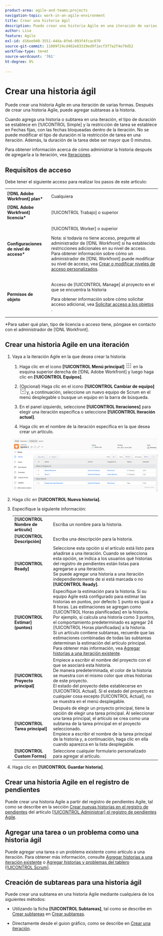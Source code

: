 ```yaml
---
product-area: agile-and-teams;projects
navigation-topic: work-in-an-agile-environment
title: Crear una historia ágil
description: Puede crear una historia Agile en una iteración de varias formas. Después de crear una historia Agile, puede agregar subtareas a la historia.
author: Lisa
feature: Agile
exl-id: d16ee940-3551-44da-8fe6-093f4fcac070
source-git-commit: 11009f24cd482e83319ed9f1ecf3f7a2f4e79d52
workflow-type: tm+mt
source-wordcount: '761'
ht-degree: 0%

---
```


# Crear una historia ágil

Puede crear una historia Agile en una iteración de varias formas. Después de crear una historia Agile, puede agregar subtareas a la historia.

Cuando agrega una historia o subtarea en una iteración, el tipo de duración se establece en [!UICONTROL Simple] y la restricción de tarea se establece en Fechas fijas, con las fechas bloqueadas dentro de la iteración. No se puede modificar el tipo de duración ni la restricción de tarea en una iteración. Además, la duración de la tarea debe ser mayor que 0 minutos.

Para obtener información acerca de cómo administrar la historia después de agregarla a la iteración, vea [Iteraciones](../../agile/use-scrum-in-an-agile-team/iterations/iterations.md).

## Requisitos de acceso

Debe tener el siguiente acceso para realizar los pasos de este artículo:

<table style="table-layout:auto"> 
 <col> 
 </col> 
 <col> 
 </col> 
 <tbody> 
  <tr> 
   <td role="rowheader"><strong>[!DNL Adobe Workfront] plan*</strong></td> 
   <td> <p>Cualquiera</p> </td> 
  </tr> 
  <tr> 
   <td role="rowheader"><strong>[!DNL Adobe Workfront] licencia*</strong></td> 
   <td> <p>[!UICONTROL Trabajo] o superior</p> </td> 
  </tr> 
  <tr> 
   <td role="rowheader"><strong>Configuraciones de nivel de acceso*</strong></td> 
   <td> <p>[!UICONTROL Worker] o superior</p> <p>Nota: si todavía no tiene acceso, pregunte al administrador de [!DNL Workfront] si ha establecido restricciones adicionales en su nivel de acceso. Para obtener información sobre cómo un administrador de [!DNL Workfront] puede modificar su nivel de acceso, vea <a href="../../administration-and-setup/add-users/configure-and-grant-access/create-modify-access-levels.md" class="MCXref xref">Crear o modificar niveles de acceso personalizados</a>.</p> </td> 
  </tr> 
  <tr> 
   <td role="rowheader"><strong>Permisos de objeto</strong></td> 
   <td> <p>Acceso de [!UICONTROL Manage] al proyecto en el que se encuentra la historia</p> <p>Para obtener información sobre cómo solicitar acceso adicional, vea <a href="../../workfront-basics/grant-and-request-access-to-objects/request-access.md" class="MCXref xref">Solicitar acceso a los objetos </a>.</p> </td> 
  </tr> 
 </tbody> 
</table>

&#42;Para saber qué plan, tipo de licencia o acceso tiene, póngase en contacto con el administrador de [!DNL Workfront].

## Crear una historia Agile en una iteración

1. Vaya a la iteración Agile en la que desea crear la historia:

   1. Haga clic en el icono **[!UICONTROL Menú principal]** ![](assets/main-menu-icon.png) en la esquina superior derecha de [!DNL Adobe Workfront] y luego haga clic en **[!UICONTROL Equipos]**.

   1. (Opcional) Haga clic en el icono **[!UICONTROL Cambiar de equipo]** ![Cambiar de icono de equipo](assets/switch-team-icon.png) y, a continuación, seleccione un nuevo equipo de Scrum en el menú desplegable o busque un equipo en la barra de búsqueda.

   1. En el panel izquierdo, seleccione **[!UICONTROL Iteraciones]** para elegir una iteración específica o seleccione **[!UICONTROL Iteración actual]**.
   1. Haga clic en el nombre de la iteración específica en la que desea crear un artículo.

   ![Agregar nueva historia a la iteración](assets/iteration-add-story.png)

1. Haga clic en **[!UICONTROL Nueva historia].**
1. Especifique la siguiente información:

   <table style="table-layout:auto">
    <col>
    <col>
    <tbody>
     <tr>
      <td role="rowheader"><strong>[!UICONTROL Nombre de artículo]</strong></td>
      <td>Escriba un nombre para la historia.</td>
     </tr>
     <tr>
      <td role="rowheader"><strong>[!UICONTROL Descripción]</strong></td>
      <td>Escriba una descripción para la historia.</td>
     </tr>
     <tr>
      <td role="rowheader"><strong>[!UICONTROL Ready]</strong></td>
      <td>Seleccione esta opción si el artículo está listo para añadirse a una iteración. Cuando se selecciona esta opción, se indica a los usuarios qué historias del registro de pendientes están listas para agregarse a una iteración.<br>Se puede agregar una historia a una iteración independientemente de si está marcada o no <strong>[!UICONTROL Ready].</strong></td>
     </tr>
     <tr>
      <td role="rowheader"><strong>[!UICONTROL Estimar] (puntos)</strong></td>
      <td>Especifique la estimación para la historia. Si su equipo Agile está configurado para estimar las historias en puntos, por defecto 1 punto es igual a 8 horas. Las estimaciones se agregan como [!UICONTROL Horas planificadas] en la historia.<br>Por ejemplo, si calcula una historia como 3 puntos, el comportamiento predeterminado es agregar 24 [!UICONTROL Horas planificadas] a la historia.<br>Si un artículo contiene subtareas, recuerde que las estimaciones combinadas de todas las subtareas determinan la estimación del artículo principal. Para obtener más información, vea <a href="../../agile/use-scrum-in-an-agile-team/iterations/add-stories-to-existing-iteration.md" class="MCXref xref">Agregar historias a una iteración existente</a>.</td>
     </tr>
     <tr>
      <td role="rowheader"><strong>[!UICONTROL Proyecto principal]</strong></td>
      <td>Empiece a escribir el nombre del proyecto con el que se asociará esta historia.<br>De manera predeterminada, el color de la historia se muestra con el mismo color que otras historias de este proyecto.<br>El estado del proyecto debe establecerse en [!UICONTROL Actual]. Si el estado del proyecto es cualquier cosa excepto [!UICONTROL Actual], no se muestra en el menú desplegable.</td>
     </tr>
     <tr>
      <td role="rowheader"><strong>[!UICONTROL Tarea principal]</strong></td>
      <td>Después de elegir un proyecto principal, tiene la opción de elegir una tarea principal. Al seleccionar una tarea principal, el artículo se crea como una subtarea de la tarea principal en el proyecto seleccionado.<br>Empiece a escribir el nombre de la tarea principal de la historia y, a continuación, haga clic en ella cuando aparezca en la lista desplegable.</td>
     </tr>
     <tr>
      <td role="rowheader"><strong>[!UICONTROL Custom Forms]</strong></td>
      <td>Seleccione cualquier formulario personalizado para agregar al artículo.</td>
     </tr>
    </tbody>
   </table>

1. Haga clic en **[!UICONTROL Guardar historia]**.

## Crear una historia Agile en el registro de pendientes

Puede crear una historia Agile a partir del registro de pendientes Agile, tal como se describe en la sección [Crear nuevas historias en el registro de pendientes](../../agile/work-in-an-agile-environment/manage-the-agile-backlog.md#creating-new-stories) del artículo [[!UICONTROL Administrar] el registro de pendientes Agile](../../agile/work-in-an-agile-environment/manage-the-agile-backlog.md).

## Agregar una tarea o un problema como una historia ágil

Puede agregar una tarea o un problema existente como artículo a una iteración. Para obtener más información, consulte [Agregar historias a una iteración existente](../../agile/use-scrum-in-an-agile-team/iterations/add-stories-to-existing-iteration.md) o [Agregar historias y problemas del tablero [!UICONTROL Scrum]](../../agile/use-scrum-in-an-agile-team/scrum-board/add-story-from-scrum-board.md).

## Creación de subtareas para una historia ágil

Puede crear una subtarea en una historia Agile mediante cualquiera de los siguientes métodos:

* Utilizando la ficha **[!UICONTROL Subtareas]**, tal como se describe en [Crear subtareas](../../manage-work/tasks/create-tasks/create-subtasks.md#creating-subtasks) en [Crear subtareas](../../manage-work/tasks/create-tasks/create-subtasks.md).

* Directamente desde el guion gráfico, como se describe en [Crear una iteración](../../agile/use-scrum-in-an-agile-team/iterations/create-an-iteration.md).
